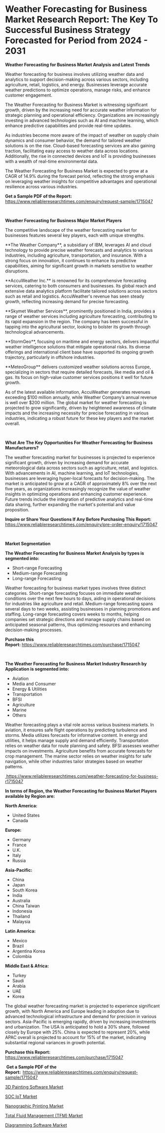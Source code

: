 <p><h1>Weather Forecasting for Business Market Research Report: The Key To Successful Business Strategy Forecasted for Period from 2024 - 2031</h1></p><p><strong>Weather Forecasting for Business Market Analysis and Latest Trends</strong></p>
<p><p>Weather forecasting for business involves utilizing weather data and analytics to support decision-making across various sectors, including agriculture, retail, logistics, and energy. Businesses leverage accurate weather predictions to optimize operations, manage risks, and enhance customer engagement.</p><p>The Weather Forecasting for Business Market is witnessing significant growth, driven by the increasing need for accurate weather information for strategic planning and operational efficiency. Organizations are increasingly investing in advanced technologies such as AI and machine learning, which enhance predictive capabilities and provide real-time updates. </p><p>As industries become more aware of the impact of weather on supply chain dynamics and consumer behavior, the demand for tailored weather solutions is on the rise. Cloud-based forecasting services are also gaining traction, facilitating easy access to weather data across locations. Additionally, the rise in connected devices and IoT is providing businesses with a wealth of real-time environmental data.</p><p>The Weather Forecasting for Business Market is expected to grow at a CAGR of 14.9% during the forecast period, reflecting the strong emphasis on leveraging weather insights for competitive advantages and operational resilience across various industries.</p></p>
<p><strong>Get a Sample PDF of the Report:&nbsp;</strong> <a href="https://www.reliableresearchtimes.com/enquiry/request-sample/1715047?utm_campaign=1471&utm_medium=2&utm_source=Github&utm_content=ia&utm_term=23102024&utm_id=weather-forecasting-for-business">https://www.reliableresearchtimes.com/enquiry/request-sample/1715047</a></p>
<p>&nbsp;</p>
<p><strong>Weather Forecasting for Business Major Market Players</strong></p>
<p><p>The competitive landscape of the weather forecasting market for businesses features several key players, each with unique strengths. </p><p>**The Weather Company**, a subsidiary of IBM, leverages AI and cloud technology to provide precise weather forecasts and analytics to various industries, including agriculture, transportation, and insurance. With a strong focus on innovation, it continues to enhance its predictive capabilities, aiming for significant growth in markets sensitive to weather disruptions.</p><p>**AccuWeather Inc.** is renowned for its comprehensive forecasting services, catering to both consumers and businesses. Its global reach and extensive data analytics platform facilitate tailored solutions across sectors such as retail and logistics. AccuWeather's revenue has seen steady growth, reflecting increasing demand for precise forecasting.</p><p>**Skymet Weather Services**, prominently positioned in India, provides a range of weather services including agriculture forecasting, contributing to its rapid expansion in the region. The company has been successful in tapping into the agricultural sector, looking to bolster its growth through technological advancements.</p><p>**StormGeo**, focusing on maritime and energy sectors, delivers impactful weather intelligence solutions that mitigate operational risks. Its diverse offerings and international client base have supported its ongoing growth trajectory, particularly in offshore industries.</p><p>**MeteoGroup** delivers customized weather solutions across Europe, specializing in sectors that require detailed forecasts, like media and oil & gas. Its focus on high-value customer services positions it well for future growth.</p><p>As of the latest available information, AccuWeather generates revenues exceeding $100 million annually, while Weather Company’s annual revenue is well over $200 million. The global market for weather forecasting is projected to grow significantly, driven by heightened awareness of climate impacts and the increasing necessity for precise forecasting in various industries, indicating a robust future for these key players and the market overall.</p></p>
<p>&nbsp;</p>
<p><strong>What Are The Key Opportunities For Weather Forecasting for Business Manufacturers?</strong></p>
<p><p>The weather forecasting market for businesses is projected to experience significant growth, driven by increasing demand for accurate meteorological data across sectors such as agriculture, retail, and logistics. With advancements in AI, machine learning, and IoT technologies, businesses are leveraging hyper-local forecasts for decision-making. The market is anticipated to grow at a CAGR of approximately 8% over the next five years, as organizations increasingly recognize the value of weather insights in optimizing operations and enhancing customer experience. Future trends include the integration of predictive analytics and real-time data sharing, further expanding the market's potential and value proposition.</p></p>
<p><strong>Inquire or Share Your Questions If Any Before Purchasing This Report:</strong> <a href="https://www.reliableresearchtimes.com/enquiry/pre-order-enquiry/1715047?utm_campaign=1471&utm_medium=2&utm_source=Github&utm_content=ia&utm_term=23102024&utm_id=weather-forecasting-for-business">https://www.reliableresearchtimes.com/enquiry/pre-order-enquiry/1715047</a></p>
<p>&nbsp;</p>
<p><strong>Market Segmentation</strong></p>
<p><strong>The Weather Forecasting for Business Market Analysis by types is segmented into:</strong></p>
<p><ul><li>Short-range Forecasting</li><li>Medium-range Forecasting</li><li>Long-range Forecasting</li></ul></p>
<p><p>Weather forecasting for business market types involves three distinct categories. Short-range forecasting focuses on immediate weather conditions over the next few hours to days, aiding in operational decisions for industries like agriculture and retail. Medium-range forecasting spans several days to two weeks, assisting businesses in planning promotions and staffing. Long-range forecasting covers weeks to months, helping companies set strategic directions and manage supply chains based on anticipated seasonal patterns, thus optimizing resources and enhancing decision-making processes.</p></p>
<p><strong>Purchase this Report:&nbsp;</strong><a href="https://www.reliableresearchtimes.com/purchase/1715047?utm_campaign=1471&utm_medium=2&utm_source=Github&utm_content=ia&utm_term=23102024&utm_id=weather-forecasting-for-business">https://www.reliableresearchtimes.com/purchase/1715047</a></p>
<p>&nbsp;</p>
<p><strong>The Weather Forecasting for Business Market Industry Research by Application is segmented into:</strong></p>
<p><ul><li>Aviation</li><li>Media and Consumer</li><li>Energy & Utilities</li><li>Transportation</li><li>BFSI</li><li>Agriculture</li><li>Marine</li><li>Others</li></ul></p>
<p><p>Weather forecasting plays a vital role across various business markets. In aviation, it ensures safe flight operations by predicting turbulence and storms. Media utilizes forecasts for informative content. In energy and utilities, it helps manage supply and demand efficiently. Transportation relies on weather data for route planning and safety. BFSI assesses weather impacts on investments. Agriculture benefits from accurate forecasts for crop management. The marine sector relies on weather insights for safe navigation, while other industries tailor strategies based on weather patterns.</p></p>
<p><a href="https://www.reliableresearchtimes.com/weather-forecasting-for-business-r1715047?utm_campaign=1471&utm_medium=2&utm_source=Github&utm_content=ia&utm_term=23102024&utm_id=weather-forecasting-for-business">&nbsp;https://www.reliableresearchtimes.com/weather-forecasting-for-business-r1715047</a></p>
<p><strong>In terms of Region, the Weather Forecasting for Business Market Players available by Region are:</strong></p>
<p>
    <p> <strong> North America: </strong>
        <ul>
            <li>United States</li>
            <li>Canada</li>
        </ul>
        </p> 
    <p> <strong> Europe: </strong>
        <ul>
            <li>Germany</li>
            <li>France</li>
            <li>U.K.</li>
            <li>Italy</li>
            <li>Russia</li>
        </ul>
        </p> 
    <p> <strong> Asia-Pacific: </strong>
        <ul>
            <li>China</li>
            <li>Japan</li>
            <li>South Korea</li>
            <li>India</li>
            <li>Australia</li>
            <li>China Taiwan</li>
            <li>Indonesia</li>
            <li>Thailand</li>
            <li>Malaysia</li>
        </ul>
        </p> 
    <p> <strong> Latin America: </strong>
        <ul>
            <li>Mexico</li>
            <li>Brazil</li>
            <li>Argentina Korea</li>
            <li>Colombia</li>
        </ul>
        </p> 
    <p> <strong> Middle East & Africa: </strong>
        <ul>
            <li>Turkey</li>
            <li>Saudi</li>
            <li>Arabia</li>
            <li>UAE</li>
            <li>Korea</li>
        </ul>
    </p>
    </p>
<p><p>The global weather forecasting market is projected to experience significant growth, with North America and Europe leading in adoption due to advanced technological infrastructure and demand for precision in various sectors. Asia-Pacific is emerging rapidly, driven by increasing investments and urbanization. The USA is anticipated to hold a 30% share, followed closely by Europe with 25%. China is expected to represent 20%, while APAC overall is projected to account for 15% of the market, indicating substantial regional variances in growth potential.</p></p>
<p><strong>Purchase this Report: </strong><a href="https://www.reliableresearchtimes.com/purchase/1715047?utm_campaign=1471&utm_medium=2&utm_source=Github&utm_content=ia&utm_term=23102024&utm_id=weather-forecasting-for-business">https://www.reliableresearchtimes.com/purchase/1715047</a></p>
<p>&nbsp;<strong>Get a Sample PDF of the Report:&nbsp;&nbsp;</strong><a href="https://www.reliableresearchtimes.com/enquiry/request-sample/1715047?utm_campaign=1471&utm_medium=2&utm_source=Github&utm_content=ia&utm_term=23102024&utm_id=weather-forecasting-for-business">https://www.reliableresearchtimes.com/enquiry/request-sample/1715047</a></p>
<p><strong></strong></p>
<p><p><a href="https://www.linkedin.com/pulse/strategic-roadmap-success-global-3d-painting-software-market-uuydc?utm_campaign=1471&utm_medium=2&utm_source=Github&utm_content=ia&utm_term=23102024&utm_id=weather-forecasting-for-business">3D Painting Software Market</a></p><p><a href="https://www.linkedin.com/pulse/soc-iot-market-refracting-trends-consumer-behaviors-2024-2031-hta2f?utm_campaign=1471&utm_medium=2&utm_source=Github&utm_content=ia&utm_term=23102024&utm_id=weather-forecasting-for-business">SOC IoT Market</a></p><p><a href="https://www.linkedin.com/pulse/nanographic-printing-market-growth-outlook-from-2024-2031-znlrc?utm_campaign=1471&utm_medium=2&utm_source=Github&utm_content=ia&utm_term=23102024&utm_id=weather-forecasting-for-business">Nanographic Printing Market</a></p><p><a href="https://github.com/petbigbeepjn/Market-Research-Report-List-1/blob/main/total-fluid-management-tfm-market.md?utm_campaign=1471&utm_medium=2&utm_source=Github&utm_content=ia&utm_term=23102024&utm_id=weather-forecasting-for-business">Total Fluid Management (TFM) Market</a></p><p><a href="https://www.linkedin.com/pulse/exploring-diagramming-software-market-strategic-insights-growth-v7gsc?utm_campaign=1471&utm_medium=2&utm_source=Github&utm_content=ia&utm_term=23102024&utm_id=weather-forecasting-for-business">Diagramming Software Market</a></p></p>